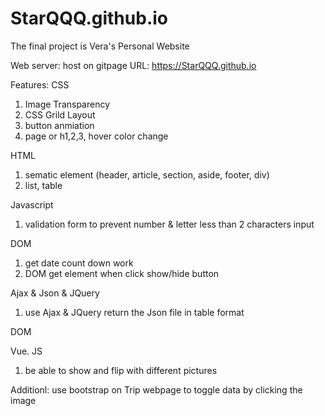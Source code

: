 # StarQQQ.github.io

The final project is Vera's Personal Website

Web server: host on gitpage URL: https://StarQQQ.github.io


Features:
CSS
1. Image Transparency
2. CSS Grild Layout
3. button anmiation
4. page or h1,2,3, hover color change


HTML
1. sematic element (header, article, section, aside, footer, div)
1. list, table



Javascript
1. validation form to prevent number & letter less than 2 characters input

DOM 
1. get date count down work
2. DOM get element when click show/hide button




Ajax & Json & JQuery 
1. use Ajax & JQuery return the Json file in table format


DOM



Vue. JS
1. be able to show and flip with different pictures

Additionl:
use bootstrap on Trip webpage to toggle data by clicking the image
